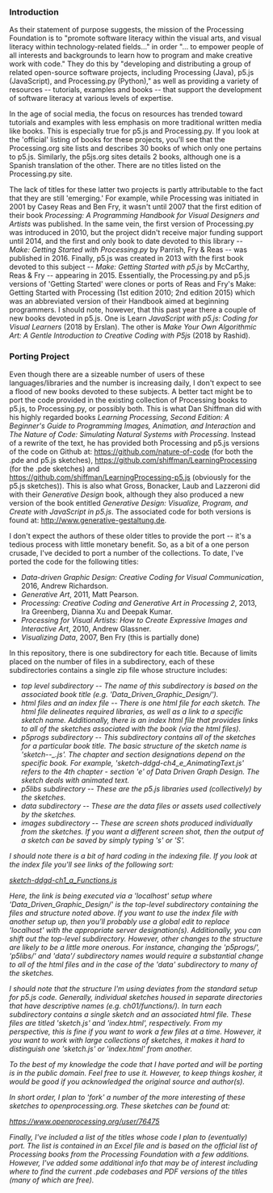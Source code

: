 <h3>Introduction</h3>

As their statement of purpose suggests, the mission of the Processing Foundation is to "promote software literacy within the visual arts, and visual literacy within technology-related fields…" in order "… to empower people of all interests and backgrounds to learn how to program and make creative work with code."  They do this by "developing and distributing a group of related open-source software projects, including Processing (Java), p5.js (JavaScript), and Processing.py (Python)," as well as providing a variety of resources -- tutorials, examples and books -- that support the development of software literacy at various levels of expertise.

In the age of social media, the focus on resources has trended toward tutorials and examples with less emphasis on more traditional written media like books.  This is especially true for p5.js and Processing.py. If you look at the 'official' listing of books for these projects, you'll see that the Processing.org site lists and describes 30 books of which only one pertains to p5.js. Similarly, the p5js.org sites details 2 books, although one is a Spanish translation of the other. There are no titles listed on the Processing.py site.

The lack of titles for these latter two projects is partly attributable to the fact that they are still 'emerging.' For example, while Processing was initiated in 2001 by Casey Reas and Ben Fry, it wasn't until 2007 that the first edition of their book <i>Processing: A Programming Handbook for Visual Designers and Artists</i> was published. In the same vein, the first version of Processing.py was introduced in 2010, but the project didn't receive major funding support until 2014, and the first and only book to date devoted to this library -- <i>Make: Getting Started with Processing.py</i> by Parrish, Fry & Reas -- was published in 2016. Finally, p5.js was created in 2013 with the first book devoted to this subject -- <i>Make: Getting Started with p5.js</i> by McCarthy, Reas & Fry -- appearing in 2015.  Essentially, the Processing.py and p5.js versions of 'Getting Started' were clones or ports of Reas and Fry's Make: Getting Started with Processing (1st edition 2010; 2nd edition 2015) which was an abbreviated version of their Handbook aimed at beginning programmers.  I should note, however, that this past year there a couple of new books devoted in p5.js.  One is Learn <i>JavaScript with p5.js: Coding for Visual Learners</i> (2018 by Erslan). The other is <i>Make Your Own Algorithmic Art: A Gentle Introduction to Creative Coding with P5js</i> (2018 by Rashid).

<h3>Porting Project</h3>

Even though there are a sizeable number of users of these languages/libraries and the number is increasing daily, I don't expect to see a flood of new books devoted to these subjects. A better tact might be to port the code provided in the existing collection of Processing books to p5.js, to Processing.py, or possibly both. This is what Dan Shiffman did with his highly regarded books <i>Learning Processing, Second Edition: A Beginner's Guide to Programming Images, Animation, and Interaction</i> and <i>The Nature of Code: Simulating Natural Systems with Processing</i>. Instead of a rewrite of the text, he has provided both Processing and p5.js versions of the code on Github at: https://github.com/nature-of-code (for both the .pde and p5.js sketches), https://github.com/shiffman/LearningProcessing (for the .pde sketches)  and https://github.com/shiffman/LearningProcessing-p5.js (obviously for the p5.js sketches)). This is also what  Gross, Bonacker, Laub and Lazzeroni did with their <i>Generative Design</i> book, although they also produced a new version of the book entitled <i>Generative Design: Visualize, Program, and Create with JavaScript in p5.js</i>. The associated code for both versions is found at: http://www.generative-gestaltung.de.

I don't expect the authors of these older titles to provide the port -- it's a tedious process with little monetary benefit. So, as a bit of a one person crusade, I've decided to port a number of the collections. To date, I've ported the code for the following titles:

<ul>
<li><i>Data-driven Graphic Design: Creative Coding for Visual Communication</i>, 2016, Andrew Richardson.</li>
<li><i>Generative Art</i>, 2011, Matt Pearson.</li>
<li><i>Processing: Creative Coding and Generative Art in Processing 2</i>, 2013, Ira Greenberg, Dianna Xu and Deepak Kumar.</li>
<li><i>Processing for Visual Artists: How to Create Expressive Images and Interactive Art</i>, 2010, Andrew Glassner.</li>
<li><i>Visualizing Data</i>, 2007, Ben Fry (this is partially done)</li>
</ul>

In this repository, there is one subdirectory for each title. Because of limits placed on the number of files in a subdirectory, each of these subdirectories contains a single zip file whose structure includes:

<ul>
<li><i>top level subdirectory<i> -- The name of this subdirectory is based on the associated book title (e.g. 'Data_Driven_Graphic_Design/').</li>
<li><i>html files and an index file</i> -- There is one html file for each sketch. The html file delineates required libraries, as well as a link to a specific sketch name. Additionally, there is an index html file that provides links to all of the sketches associated with the book (via the html files).</li>
<li><i>p5progs subdirectory</i> -- This subdirectory contains all of the sketches for a particular book title. The basic structure of the sketch name is 'sketch-<abbrev book title>-<chapter and section>_<short_description>.js'. The chapter and section designations depend on the specific book. For example, 'sketch-ddgd-ch4_e_AnimatingText.js' refers to the 4th chapter - section 'e' of Data Driven Graph Design. The sketch deals with animated text.</li>
<li><i>p5libs subdirectory</i> -- These are the p5.js libraries used (collectively) by the sketches.</li>
<li><i>data subdirectory</i> -- These are the data files or assets used collectively by the sketches.</li>
<li><i>images subdirectory</i> -- These are screen shots produced individually from the sketches. If you want a different screen shot, then the output of a sketch can be saved by simply typing 's' or 'S'.</li>
</ul>

I should note there is a bit of hard coding in the indexing file. If you look at the index file you'll see links of the following sort:

<a href="http://localhost/Data_Driven_Graphic_Design/ddgd-sketch-ch1_a_Functions.html">sketch-ddgd-ch1_a_Functions.js</a>

Here, the link is being executed via a 'localhost' setup where 'Data_Driven_Graphic_Design/' is the top-level subdirectory containing the files and structure noted above.  If you want to use the  index file with another setup up, then you'll probably use a global edit to replace 'localhost' with the appropriate server designation(s). Additionally, you can shift out the top-level subdirectory.  However, other changes to the structure are likely to be a little more onerous. For instance, changing the 'p5progs/', 'p5libs/' and 'data'/ subdirectory names would require a substantial change to all of the html files and in the case of the 'data' subdirectory to many of the sketches.

I should note that the structure I'm using deviates from the standard setup for p5.js code. Generally, individual sketches housed in separate directories that have descriptive names (e.g. ch01/functions/). In turn each subdirectory contains a single sketch and an associated html file. These files are titled 'sketch.js' and 'index.html', respectively. From my perspective, this is fine if you want to work a few files at a time. However, it you want to work with large collections of sketches, it makes it hard to distinguish one 'sketch.js' or 'index.html' from another.

To the best of my knowledge the code that I have ported and will be porting is in the public domain. Feel free to use it.  However, to keep things kosher, it would be good if you acknowledged the original source and author(s).  

In short order, I plan to 'fork' a number of the more interesting of these sketches to openprocessing.org.  These sketches can be found at:
 
https://www.openprocessing.org/user/76475

Finally,  I've included a list of the titles whose code I plan to (eventually) port. The list is contained in an Excel file and is based on the official list of Processing books from the Processing Foundation with a few additions.  However, I've added some additional info that may be of interest including where to find the current .pde codebases and PDF versions of the titles (many of which are free).












